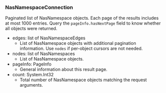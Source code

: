 ### NasNamespaceConnection
Paginated list of NasNamespace objects. Each page of the results includes at most 1000 entries. Query the `pageInfo.hasNextPage` field to know whether all objects were returned.

- edges: list of NasNamespaceEdges
  - List of NasNamespace objects with additional pagination information. Use `nodes` if per-object cursors are not needed.
- nodes: list of NasNamespaces
  - List of NasNamespace objects.
- pageInfo: PageInfo
  - General information about this result page.
- count: System.Int32
  - Total number of NasNamespace objects matching the request arguments.
